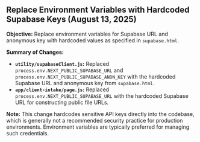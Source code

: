 
## Replace Environment Variables with Hardcoded Supabase Keys (August 13, 2025)

**Objective:** Replace environment variables for Supabase URL and anonymous key with hardcoded values as specified in `supabase.html`.

**Summary of Changes:**

-   **`utility/supabaseClient.js`:** Replaced `process.env.NEXT_PUBLIC_SUPABASE_URL` and `process.env.NEXT_PUBLIC_SUPABASE_ANON_KEY` with the hardcoded Supabase URL and anonymous key from `supabase.html`.
-   **`app/client-intake/page.js`:** Replaced `process.env.NEXT_PUBLIC_SUPABASE_URL` with the hardcoded Supabase URL for constructing public file URLs.

**Note:** This change hardcodes sensitive API keys directly into the codebase, which is generally not a recommended security practice for production environments. Environment variables are typically preferred for managing such credentials.

